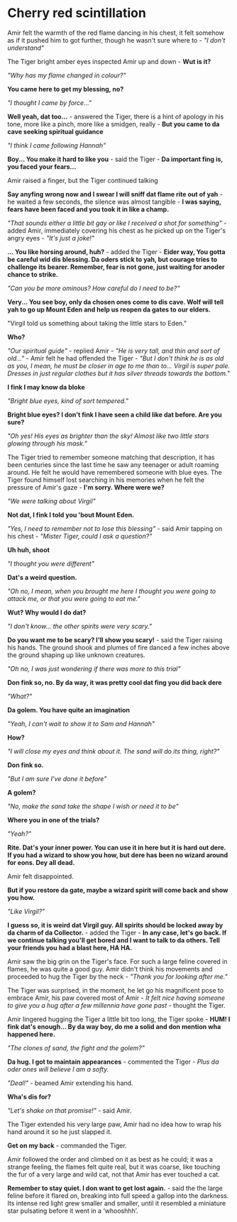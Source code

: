# Cherry red scintillation

Amir felt the warmth of the red flame dancing in his chest, it felt somehow as if it pushed him to got further, though he wasn't sure where to - *"I don't understand"*

The Tiger bright amber eyes inspected Amir up and down - **Wut is it?**

*"Why has my flame changed in colour?"*

**You came here to get my blessing, no?**

*"I thought I came by force..."*

**Well yeah, dat too...** - answered the Tiger, there is a hint of apology in his tone, more like a pinch, more like a smidgen, really - **But you came to da cave seeking spiritual guidance**

*"I think I came following Hannah"*

**Boy... You make it hard to like you** - said the Tiger - **Da important fing is, you faced your fears...**

Amir raised a finger, but the Tiger continued talking

**Say anyfing wrong now and I swear I will sniff dat flame rite out of yah** - he waited a few seconds, the silence was almost tangible - **I was saying, fears have been faced and you took it in like a champ.**

*"That sounds either a little bit gay or like I received a shot for something"* - added Amir, immediately covering his chest as he picked up on the Tiger's angry eyes - *"It's just a joke!"*

**... You like horsing around, huh?** - added the Tiger - **Eider way, You gotta be careful wid dis blessing. Da oders stick to yah, but courage tries to challenge its bearer. Remember, fear is not gone, just waiting for anoder chance to strike.**

*"Can you be more ominous? How careful do I need to be?"*

**Very... You see boy, only da chosen ones come to dis cave. Wolf will tell yah to go up Mount Eden and help us reopen da gates to our elders.**

"Virgil told us something about taking the little stars to Eden."

**Who?**

*"Our spiritual guide"* - replied Amir - *"He is very tall, and thin and sort of old..."* - Amir felt he had offended the Tiger - *"But I don't think he is as old as you, I mean, he must be closer in age to me than to... Virgil is super pale. Dresses in just regular clothes but it has silver threads towards the bottom."*

**I fink I may know da bloke**

*"Bright blue eyes, kind of sort tempered."*

**Bright blue eyes? I don't fink I have seen a child like dat before. Are you sure?**

*"Oh yes! His eyes as brighter than the sky! Almost like two little stars glowing through his mask."*

The Tiger tried to remember someone matching that description, it has been centuries since the last time he saw any teenager or adult roaming around. He felt he would have remembered someone with blue eyes. The Tiger found himself lost searching in his memories when he felt the pressure of Amir's gaze - **I'm sorry. Where were we?**

*"We were talking about Virgil"*

**Not dat, I fink I told you 'bout Mount Eden.**

*"Yes, I need to remember not to lose this blessing"* - said Amir tapping on his chest - *"Mister Tiger, could I ask a question?"*

**Uh huh, shoot**

*"I thought you were different"*

**Dat's a weird question.**

*"Oh no, I mean, when you brought me here I thought you were going to attack me, or that you were going to eat me."*

**Wut? Why would I do dat?**

*"I don't know... the other spirits were very scary."*

**Do you want me to be scary? I'll show you scary!** - said the Tiger raising his hands. The ground shook and plumes of fire danced a few inches above the ground shaping up like unknown creatures.

*"Oh no, I was just wondering if there was more to this trial"*

**Don fink so, no. By da way, it was pretty cool dat fing you did back dere**

*"What?"*

**Da golem. You have quite an imagination**

*"Yeah, I can't wait to show it to Sam and Hannah"*

**How?**

*"I will close my eyes and think about it. The sand will do its thing, right?"*

**Don fink so.**

*"But I am sure I've done it before"*

**A golem?**

*"No, make the sand take the shape I wish or need it to be"*

**Where you in one of the trials?**

*"Yeah?"*

**Rite. Dat's your inner power. You can use it in here but it is hard out dere. If you had a wizard to show you how, but dere has been no wizard around for eons. Dey all dead.**

Amir felt disappointed.

**But if you restore da gate, maybe a wizard spirit will come back and show you how.**

*"Like Virgil?"*

**I guess so, it is weird dat Virgil guy. All spirits should be locked away by da charm of da Collector.** - added the Tiger - **In any case, let's go back. If we continue talking you'll get bored and I want to talk to da others. Tell your friends you had a blast here, HA HA.**

Amir saw the big grin on the Tiger's face. For such a large feline covered in flames, he was quite a good guy. Amir didn't think his movements and proceeded to hug the Tiger by the neck - *"Thank you for looking after me."*

The Tiger was surprised, in the moment, he let go his magnificent pose to embrace Amir, his paw covered most of Amir - *It felt nice having someone to give you a hug after a few millennia have gone past* - thought the Tiger.

Amir lingered hugging the Tiger a little bit too long, the Tiger spoke - **HUM! I fink dat's enough... By da way boy, do me a solid and don mention wha happened here.**

*"The clones of sand, the fight and the golem?"*

**Da hug. I got to maintain appearances** - commented the Tiger - *Plus da oder ones will believe I am a softy.*

*"Deal!"* - beamed Amir extending his hand.

**Wha's dis for?**

*"Let's shake on that promise!"* - said Amir.

The Tiger extended his very large paw, Amir had no idea how to wrap his hand around it so he just slapped it.

**Get on my back** - commanded the Tiger.

Amir followed the order and climbed on it as best as he could; it was a strange feeling, the flames felt quite real, but it was coarse, like touching the fur of a very large and wild cat, not that Amir has ever touched a cat.

**Remember to stay quiet. I don want to get lost again.** - said the the large feline before it flared on, breaking into full speed a gallop into the darkness. Its intense red light grew smaller and smaller, until it resembled a miniature star pulsating before it went in a ‘whooshhh’.

